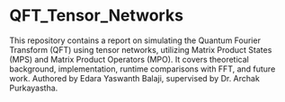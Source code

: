 # QFT_Tensor_Networks
This repository contains a report on simulating the Quantum Fourier Transform (QFT) using tensor networks, utilizing Matrix Product States (MPS) and Matrix Product Operators (MPO). It covers theoretical background, implementation, runtime comparisons with FFT, and future work. Authored by Edara Yaswanth Balaji, supervised by Dr. Archak Purkayastha.
